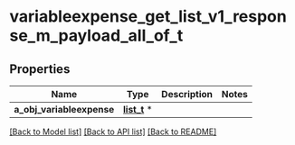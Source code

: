 # variableexpense_get_list_v1_response_m_payload_all_of_t

## Properties
Name | Type | Description | Notes
------------ | ------------- | ------------- | -------------
**a_obj_variableexpense** | [**list_t**](variableexpense_list_element.md) \* |  | 

[[Back to Model list]](../README.md#documentation-for-models) [[Back to API list]](../README.md#documentation-for-api-endpoints) [[Back to README]](../README.md)


